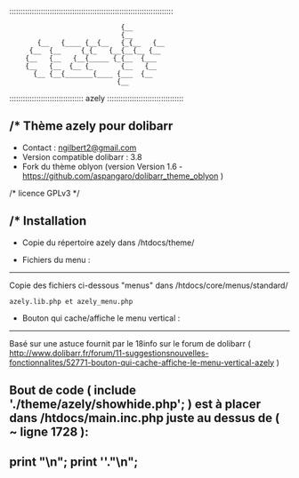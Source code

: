 
:::::::::::::::::::::::::::::::::::::::::::::::::::::::::::::::::::::::::

		                        {__        
		                        {__        
		   {__   {____ {__{__   {_{__   {__
		 {__  {__     {_{_   {__{__{__ {__ 
		{__   {__   {__{_____ {_{__  {___  
		{__   {__  {__ {_       {__   {__  
		  {__ {__{_______{____ {___  {__   
	                           {__     

::::::::::::::::::::::::::::::::: azely ::::::::::::::::::::::::::::::::::

/* Thème azely pour dolibarr 
  ---------------------------

- Contact : ngilbert2@gmail.com
- Version compatible dolibarr : 3.8
- Fork du thème oblyon (version Version 1.6 - https://github.com/aspangaro/dolibarr_theme_oblyon )

/* licence GPLv3 */

/* Installation
  --------------

- Copie du répertoire azely dans /htdocs/theme/

- Fichiers du menu :
 ------------------

Copie des fichiers ci-dessous "menus" dans /htdocs/core/menus/standard/

	azely.lib.php et azely_menu.php

- Bouton qui cache/affiche le menu vertical :
 -------------------------------------------

Basé sur une astuce fournit par le 18info sur le forum de dolibarr 
( http://www.dolibarr.fr/forum/11-suggestionsnouvelles-fonctionnalites/52771-bouton-qui-cache-affiche-le-menu-vertical-azely )

Bout de code ( include './theme/azely/showhide.php'; ) est à placer dans /htdocs/main.inc.php juste au dessus de ( ~ ligne 1728 ):
------------------------------------------------
print "\n";
print '<!-- Begin right area -->'."\n";
------------------------------------------------


